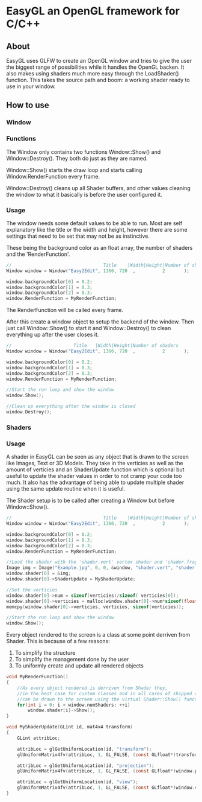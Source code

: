 # EasyGL an OpenGL framework for C/C++

## About

EasyGL uses GLFW to create an OpenGL window and tries to give the user the biggest range of possibilities while it handles the OpenGL backen. It also makes using shaders much more easy through the LoadShader() function. This takes the source path and boom: a working shader ready to use in your window.

## How to use

### Window

### Functions

The Window only contains two functions Window::Show() and Window::Destroy().
They both do just as they are named.

Window::Show() starts the draw loop and starts calling Window.RenderFunction every frame.

Window::Destroy() cleans up all Shader buffers, and other values cleaning the window to what it basically is before the user configured it.

### Usage

The window needs some default values to be able to run.
Most are self explanatory like the title or the width and height, however there are some settings that need to be set that may not be as instinctive.

These being the background color as an float array, the number of shaders and the 'RenderFunction'.

```C
//									Title	 |Width|Height|Number of shaders
Window window = Window("Easy2Edit", 1366, 720  ,		  2		  );

window.backgroundColor[0] = 0.2;
window.backgroundColor[1] = 0.3;
window.backgroundColor[2] = 0.3;
window.RenderFunction = MyRenderFunction;
```

The RenderFunction will be called every frame.

After this create a window object to setup the backend of the window. Then just call Window::Show() to start it and Window::Destroy() to clean everything up after the user closes it.

```C
//                       Title	 |Width|Height|Number of shaders
Window window = Window("Easy2Edit", 1366, 720  ,		  2		  );

window.backgroundColor[0] = 0.2;
window.backgroundColor[1] = 0.3;
window.backgroundColor[2] = 0.3;
window.RenderFunction = MyRenderFunction;

//Start the run loop and show the window
window.Show();

//Clean up everything after the window is closed
window.Destroy();
```

### Shaders

### Usage
A shader in EasyGL can be seen as any object that is drawn to the screen like Images, Text or 3D Models. They take in the verticies as well as the amount of verticies and an ShaderUpdate function which is optional but useful to update the shader values in order to not cramp your code too much. It also has the advantage of being able to update multiple shader using the same update routine when it is useful.

The Shader setup is to be called after creating a Window but before Window::Show().

```C
//									Title	 |Width|Height|Number of shaders
Window window = Window("Easy2Edit", 1366, 720  ,		  2		  );

window.backgroundColor[0] = 0.2;
window.backgroundColor[1] = 0.3;
window.backgroundColor[2] = 0.3;
window.RenderFunction = MyRenderFunction;

//Load the shader with the 'shader.vert' vertex shader and 'shader.frag' fragment shader
Image img = Image("Example.jpg", 0, 0, &window, "shader.vert", "shader.frag");
window.shader[0] = &img;
window.shader[0]->ShaderUpdate = MyShaderUpdate;

//Set the verticies
window.shader[0]->num = sizeof(verticies)/sizeof( verticies[0]);
window.shader[0]->verticies = malloc(window.shader[0]->num*sizeof(float));
memcpy(window.shader[0]->verticies, verticies, sizeof(verticies));

//Start the run loop and show the window
window.Show();
```

Every object rendered to the screen is a class at some point derriven from Shader. This is because of a few reasons: 
1. To simplify the structure
2. To simplify the management done by the user
3. To uniformly create and update all rendered objects

```C
void MyRenderFunction()
{
	//As every object rendered is derriven from Shader they, 
	//in the best case for custom classes and in all cases of shipped ones, 
	//can be drawn to the screen using the virtual Shader::Show() function
	for(int i = 0; i < window.numShaders; ++i)
		window.shader[i]->Show();
}

void MyShaderUpdate(GLint id, mat4x4 transform)
{
	GLint attribLoc;

	attribLoc = glGetUniformLocation(id, "transform");
	glUniformMatrix4fv(attribLoc, 1, GL_FALSE, (const GLfloat*)transform);

	attribLoc = glGetUniformLocation(id, "projection");
	glUniformMatrix4fv(attribLoc, 1, GL_FALSE, (const GLfloat*)window.projection);

	attribLoc = glGetUniformLocation(id, "view");
	glUniformMatrix4fv(attribLoc, 1, GL_FALSE, (const GLfloat*)window.view);
}
```
